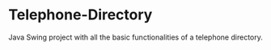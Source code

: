 # Telephone-Directory
Java Swing project with all the basic functionalities of a telephone directory.
